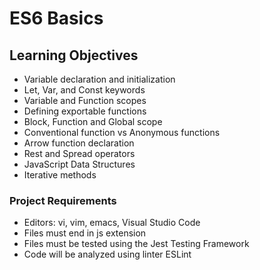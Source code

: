 # ES6 Basics

## Learning Objectives
* Variable declaration and initialization
* Let, Var, and Const keywords
* Variable and Function scopes
* Defining exportable functions
* Block, Function and Global scope
* Conventional function vs Anonymous functions
* Arrow function declaration
* Rest and Spread operators
* JavaScript Data Structures
* Iterative methods


### Project Requirements
* Editors: vi, vim, emacs, Visual Studio Code
* Files must end in js extension
* Files must be tested using the Jest Testing Framework
* Code will be analyzed using linter ESLint
